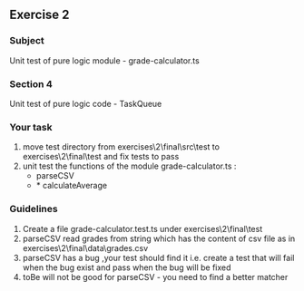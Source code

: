 <h2>Exercise 2</h2>

<h3>Subject</h3> 
Unit test of pure logic module - grade-calculator.ts  

<h3>Section 4 </h3>
Unit test of pure logic code - TaskQueue

<h3>Your task</h3>
<ol>
<li>move test directory from exercises\2\final\src\test to exercises\2\final\test and fix tests to pass</li>
<li>
unit test the functions of the module grade-calculator.ts :
<ul>
<li>parseCSV</li>
<li>* calculateAverage</li>
</ul>
</li>
</ol>

<h3>Guidelines</h3>
<ol>
<li>Create a file grade-calculator.test.ts under exercises\2\final\test</li>
<li>parseCSV read grades from string which has the content of csv file as in exercises\2\final\data\grades.csv</li>
<li>parseCSV has a bug ,your test should find it i.e. create a test that will fail when the bug exist and pass when the bug will be fixed</li>
<li>toBe will not be good for parseCSV - you need to find a better matcher</li>
</ol>
